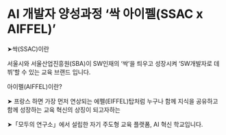 # AI 개발자 양성과정 ‘싹 아이펠(SSAC x AIFFEL)’


➤싹(SSAC)이란

서울시와 서울산업진흥원(SBA)이 SW인재의 ‘싹’을 틔우고 성장시켜 ‘SW개발자로 데뷔’할 수 있는 교육 브랜드 입니다.

아이펠(AIFFEL)이란?

➤ 프랑스 하면 가장 먼저 연상되는 에펠(EIFFEL)탑처럼 누구나 함께 지식을 공유하고 함께 성장하는 교육 혁신의 상징이 되고자하는

➤「모두의 연구소」에서 설립한 자기 주도형 교육 플랫폼, AI 혁신 학교입니다.
